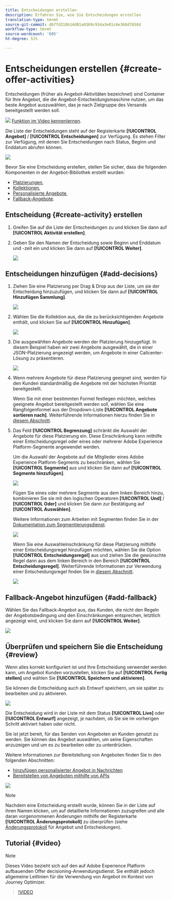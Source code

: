 ```yaml
---
title: Entscheidungen erstellen
description: Erfahren Sie, wie Sie Entscheidungen erstellen
translation-type: tm+mt
source-git-commit: db7fd318b14d01a0369c934a3e01c6e368d7658d
workflow-type: tm+mt
source-wordcount: '605'
ht-degree: 51%

---
```


# Entscheidungen erstellen {#create-offer-activities}

Entscheidungen (früher als Angebot-Aktivitäten bezeichnet) sind Container für Ihre Angebot, die die Angebot-Entscheidungsmaschine nutzen, um das beste Angebot auszuwählen, das je nach Zielgruppe des Versands bereitgestellt werden soll.

![](../../assets/do-not-localize/how-to-video.png) [Funktion im Video kennenlernen](#video).

Die Liste der Entscheidungen steht auf der Registerkarte **[!UICONTROL Angebot]** / **[!UICONTROL Entscheidungen]** zur Verfügung. Es stehen Filter zur Verfügung, mit denen Sie Entscheidungen nach Status, Beginn und Enddatum abrufen können.

![](../../assets/activities-list.png)

Bevor Sie eine Entscheidung erstellen, stellen Sie sicher, dass die folgenden Komponenten in der Angebot-Bibliothek erstellt wurden:

* [Platzierungen](../offer-library/creating-placements.md),
* [Kollektionen](../offer-library/creating-collections.md),
* [Personalisierte Angebote](../offer-library/creating-personalized-offers.md),
* [Fallback-Angebote](../offer-library/creating-fallback-offers.md).

## Entscheidung {#create-activity} erstellen

1. Greifen Sie auf die Liste der Entscheidungen zu und klicken Sie dann auf **[!UICONTROL Aktivität erstellen]**.

1. Geben Sie den Namen der Entscheidung sowie Beginn und Enddatum und -zeit ein und klicken Sie dann auf **[!UICONTROL Weiter]**.

   ![](../../assets/activities-name.png)

## Entscheidungen hinzufügen {#add-decisions}

1. Ziehen Sie eine Platzierung per Drag &amp; Drop aus der Liste, um sie der Entscheidung hinzuzufügen, und klicken Sie dann auf **[!UICONTROL Hinzufügen Sammlung]**.

   ![](../../assets/activities-placement.png)

1. Wählen Sie die Kollektion aus, die die zu berücksichtigenden Angebote enthält, und klicken Sie auf **[!UICONTROL Hinzufügen]**.

   ![](../../assets/activities-collection.png)

1. Die ausgewählten Angebote werden der Platzierung hinzugefügt. In diesem Beispiel haben wir zwei Angebote ausgewählt, die in einer JSON-Platzierung angezeigt werden, um Angebote in einer Callcenter-Lösung zu präsentieren.

   ![](../../assets/offers-added.png)

1. Wenn mehrere Angebote für diese Platzierung geeignet sind, werden für den Kunden standardmäßig die Angebote mit der höchsten Priorität bereitgestellt.

   Wenn Sie mit einer bestimmten Formel festlegen möchten, welches geeignete Angebot bereitgestellt werden soll, wählen Sie eine Rangfolgenformel aus der Dropdown-Liste **[!UICONTROL Angebote sortieren nach]**. Weiterführende Informationen hierzu finden Sie in [diesem Abschnitt](../offer-activities/configure-offer-selection.md).

1. Das Feld **[!UICONTROL Begrenzung]** schränkt die Auswahl der Angebote für diese Platzierung ein. Diese Einschränkung kann mithilfe einer Entscheidungsregel oder eines oder mehrerer Adobe Experience Platform-Segmente angewendet werden.

   Um die Auswahl der Angebote auf die Mitglieder eines Adobe Experience Platform-Segments zu beschränken, wählen Sie **[!UICONTROL Segmente]** aus und klicken Sie dann auf **[!UICONTROL Segmente hinzufügen]**.

   ![](../../assets/activity_constraint_segment.png)

   Fügen Sie eines oder mehrere Segmente aus dem linken Bereich hinzu, kombinieren Sie sie mit den logischen Operatoren **[!UICONTROL Und]** / **[!UICONTROL Oder]** und klicken Sie dann zur Bestätigung auf **[!UICONTROL Auswählen]**.

   Weitere Informationen zum Arbeiten mit Segmenten finden Sie in der [Dokumentation zum Segmentierungsdienst](https://experienceleague.adobe.com/docs/experience-platform/segmentation/home.html).

   ![](../../assets/activity_constraint_segment2.png)

   Wenn Sie eine Auswahleinschränkung für diese Platzierung mithilfe einer Entscheidungsregel hinzufügen möchten, wählen Sie die Option **[!UICONTROL Entscheidungsregel]** aus und ziehen Sie die gewünschte Regel dann aus dem linken Bereich in den Bereich **[!UICONTROL Entscheidungsregel]**. Weiterführende Informationen zur Verwendung einer Entscheidungsregel finden Sie in [diesem Abschnitt](../offer-library/creating-decision-rules.md).

   ![](../../assets/activity_constraint_rule.png)

## Fallback-Angebot hinzufügen {#add-fallback}

Wählen Sie das Fallback-Angebot aus, das Kunden, die nicht den Regeln der Angebotsbedingung und den Einschränkungen entsprechen, letztlich angezeigt wird, und klicken Sie dann auf **[!UICONTROL Weiter]**.

![](../../assets/add-fallback-offer.png)

## Überprüfen und speichern Sie die Entscheidung {#review}

Wenn alles korrekt konfiguriert ist und Ihre Entscheidung verwendet werden kann, um Angebot Kunden vorzustellen, klicken Sie auf **[!UICONTROL Fertig stellen]** und wählen Sie **[!UICONTROL Speichern und aktivieren]**.

Sie können die Entscheidung auch als Entwurf speichern, um sie später zu bearbeiten und zu aktivieren.

![](../../assets/save-activities.png)

Die Entscheidung wird in der Liste mit dem Status **[!UICONTROL Live]** oder **[!UICONTROL Entwurf]** angezeigt, je nachdem, ob Sie sie im vorherigen Schritt aktiviert haben oder nicht.

Sie ist jetzt bereit, für das Senden von Angeboten an Kunden genutzt zu werden. Sie können das Angebot auswählen, um seine Eigenschaften anzuzeigen und um es zu bearbeiten oder zu unterdrücken.

Weitere Informationen zur Bereitstellung von Angeboten finden Sie in den folgenden Abschnitten:

* [hinzufügen personalisierter Angebot in Nachrichten](../../deliver-personalized-offers.md)
* [Bereitstellen von Angeboten mithilfe von APIs](../api-reference/decisions-api/deliver-offers.md)

![](../../assets/activities-created.png)

>[!NOTE]
>
>Nachdem eine Entscheidung erstellt wurde, können Sie in der Liste auf ihren Namen klicken, um auf detaillierte Informationen zuzugreifen und alle daran vorgenommenen Änderungen mithilfe der Registerkarte **[!UICONTROL Änderungsprotokoll]** zu überprüfen (siehe [Änderungsprotokoll](../get-started/user-interface.md#changes-log) für Angebot und Entscheidungen).

## Tutorial {#video}

>[!NOTE]
>
>Dieses Video bezieht sich auf den auf Adobe Experience Platform aufbauenden Offer decisioning-Anwendungsdienst. Sie enthält jedoch allgemeine Leitlinien für die Verwendung von Angebot im Kontext von Journey Optimizer.

>[!VIDEO](https://video.tv.adobe.com/v/329606?quality=12)
